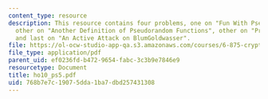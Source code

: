 ```yaml
---
content_type: resource
description: This resource contains four problems, one on "Fun With Pseudorandom Functions",
  other on "Another Definition of Pseudorandom Functions", other on "Private Key Encryption",
  and last on "An Active Attack on BlumGoldwasser".
file: https://ol-ocw-studio-app-qa.s3.amazonaws.com/courses/6-875-cryptography-and-cryptanalysis-spring-2005/768b7e7c19075dda1ba7dbd257431308_ho10_ps5.pdf
file_type: application/pdf
parent_uid: ef0236fd-b472-9654-fabc-3c3b9e7846e9
resourcetype: Document
title: ho10_ps5.pdf
uid: 768b7e7c-1907-5dda-1ba7-dbd257431308
---
```

